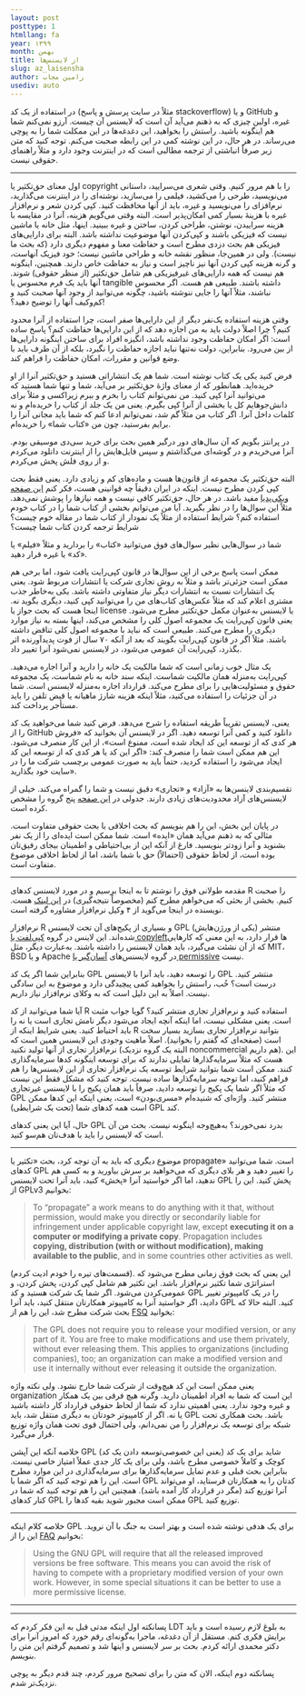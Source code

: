 ```yaml
---
layout: post
posttype: 1
htmllang: fa
year: ۱۳۹۹
month: بهمن
title: از لایسنس‌ها
slug: az_laisensha
author: رامین مجاب
usediv: auto
---
```


در استفاده از یک کد (مثلاً در سایت پرسش و پاسخ stackoverflow) و یا GitHub و غیره، اولین چیزی که به ذهنم می‌آید آن است که لایسنس آن چیست. آرزو نمی‌کنم شما هم اینگونه باشید. راستش را بخواهید، این دغدغه‌ها در این ممکلت شما را به پوچی می‌رساند. در هر حال، در این نوشته کمی در این رابطه صحبت می‌کنم. توجه کنید که متن زیر صرفاً انباشتی از ترجمه مطالبی است که در اینترنت وجود دارد و مثلاً راهنمای حقوقی نیست.

---

اول معنای حق‌تکثیر یا copyright را با هم مرور کنیم. وقتی شعری می‌سرایید، داستانی می‌نویسید، طرحی را می‌کشید، فیلمی را می‌سازید، نوشته‌ای را در اینترنت می‌گذارید، نرم‌افزای را می‌نویسید و غیره، باید از آنها محافظت کنید. کپی کردن شعر و نرم‌افزار غیره با هزینهٔ بسیار کمی امکان‌پذیر است. البته وقتی می‌گویم هزینه، آنرا در مقایسه با هزینه سراییدن، نوشتن، طراحی کردن، ساختن و غیره ببینید. اینها، مثل خانه یا ماشین نیست که فیزیکی باشند و کپی‌کردن آنها موضوعیت نداشته باشد. البته برای دارایی‌های فیزیکی هم بحث دزدی مطرح است و حفاظت معنا و مفهوم دیگری دارد (که بحث ما نیست). ولی در همین‌جا، منظور نقشه خانه و طراحی ماشین نیست؛ خود فیزیک آنهاست، و گرنه هزینه کپی کردن آنها نیز ناچیز است و نیاز به حفاظت خاص دارند. همچنین، اینگونه هم نیست که همه دارایی‌های غیرفیزیکی هم شامل حق‌تکثیر (از منظر حقوقی) شوند. آنها باید یک فرم محسوس یا tangible داشته باشند. طبیعی هم هست. اگر محسوس نباشند، مثلاً آنها را جایی ننوشته باشید، چگونه می‌توانید از وجود آنها صحبت کنید و کم‌وکیف آنها را توضیح دهید؟!

وقتی هزینه استفاده یک‌نفر دیگر از این دارایی‌ها صفر است، چرا استفاده از آنرا محدود کنیم؟ چرا اصلاً دولت باید به من اجازه دهد که از این دارایی‌ها حفاظت کنم؟ پاسخ ساده است: اگر امکان حفاظت وجود نداشته باشد، انگیزه افراد برای ساختن اینگونه دارایی‌ها از بین می‌رود. بنابراین، دولت نه‌تنها نباید اجازه حفاظت را نگیرد، بلکه از آن طرف باید با وضع قوانین و مقررات، امکان حفاظت را فراهم کند. 

فرض کنید یکی یک کتاب نوشته است. شما هم یک انتشاراتی هستید و حق‌تکثیر آنرا از او خریده‌اید. همانطور که از معنای واژهٔ حق‌تکثیر بر می‌آید، شما و تنها شما هستید که می‌توانید آنرا کپی کنید. من نمی‌توانم کتاب را بخرم و ببرم زیراکسی و مثلاً برای دانش‌جوهایم کل یا بخشی از آنرا کپی بگیرم. یعنی من یک جلد از کتاب را خریده‌ام و نه کلمات داخل آنرا. اگر کتاب من مثلاً گم شد، نمی‌توانم ادعا کنم که شما باید مجانی آنرا را برایم بفرستید، چون من «کتاب شما» را خریده‌ام.

در پرانتز بگویم که آن سال‌های دور درگیر همین بحث برای خرید سی‌دی موسیقی بودم. آنرا می‌خریدم و در گوشه‌ای می‌گذاشتم و سپس فایل‌هایش را از اینترنت دانلود می‌کردم و از روی فلش پخش می‌کردم.

البته حق‌تکثیر یک مجموعه از قانون‌ها هست و ماده‌های کم و زیادی دارد. یعنی فقط بحث کپی کردن مطرح نیست. اینکه در ایران دقیقاً چه قوانینی هست، فکر کنم [این صفحه ویکی‌پدیا](https://fa.wikipedia.org/wiki/مالکیت_فکری_در_ایران) مفید باشد. در هر حال، حق‌تکثیر کافی نیست و همه نیازها را پوشش نمی‌دهد. مثلاً این سوال‌ها را در نظر بگیرید. آیا من می‌توانم بخشی از کتاب شما را در کتاب خودم استفاده کنم؟ شرایط استفاده از مثلاً یک نمودار از کتاب شما در مقاله خوم چیست؟ شرایط ترجمه کردن کتاب شما چیست؟ 

 شما در سوال‌هایی نظیر سوال‌های فوق می‌توانید «کتاب» را بردارید و مثلاً «فیلم» یا «کد» یا غیره قرار دهید. 

ممکن است پاسخ برخی از این سوال‌ها در قانون کپی‌رایت یافت شود، اما برخی هم ممکن است  جزئی‌تر باشد و مثلاً به روش تجاری شرکت یا انتشارات مربوط شود. یعنی یک انتشارات نسبت به انتشارات دیگر نیاز متفاوتی داشته باشد. یکی به‌خاطر جذب مشتری اعلام کند که مثلاً عکس‌های کتاب‌های من را می‌توانید کپی کنید، دیگری بگوید نه. اینجا هست که بحث جواز یا license یا لایسنس به‌عنوان مکمل حق‌تکثیر مطرح می‌شود. یعنی قانون کپی‌رایت یک مجموعه اصول کلی را مشخص می‌کند، اینها بسته به نیاز موارد دیگری را مطرح می‌کنند. طبیعی است که نباید با مجموعه اصول کلی تناقض داشته باشند. مثلاً اگر در قانون کپی‌رایت بگویند که بعد از آنکه ۷۰ سال از فوت پدید‌آورنده اثر بگذرد، کپی‌رایت آن عمومی می‌شود، در لایسنس نمی‌شود آنرا تغییر داد. 

یک مثال خوب زمانی است که شما مالکیت یک خانه را دارید و آنرا اجاره می‌دهید. کپی‌رایت به‌منزله همان مالکیت شماست. اینکه سند خانه به نام شماست، یک مجموعه حقوق و مسئولیت‌هایی را برای مطرح می‌کند. قرارداد اجاره به‌منزله لایسنس است. شما در آن جزئیات را استفاده می‌کنید، مثلاً اینکه هزینه شارژ ماهیانه یا قبض تلفن را باید مستأجر پرداخت کند.

یعنی، لایسنس تقریباً طریقه استفاده را شرح می‌دهد. فرض کنید شما می‌خواهید یک کد را از GitHub دانلود کنید و کمی آنرا توسعه دهید. اگر در لایسنس آن بخوانید که «فروش هر کدی که از توسعه این کد ایجاد شده است، ممنوع است»، از این کار منصرف می‌شود. این هم ممکن است شما را منصرف کند: «اگر این کد یا هر کدی که از توسعه این کد ایجاد می‌شود را استفاده کردید، حتماً باید به صورت عمومی برچسب شرکت ما را در سایت خود بگذارید».

تقسیم‌بندی لاینسن‌ها به «آزاد» و «تجاری» دقیق نیست و شما را گمراه می‌کند. خیلی از لایسنس‌های آزاد محدودیت‌های زیادی دارند. جدولی در [این صفحه](https://en.wikipedia.org/wiki/Permissive_software_license) پنج گروه را مشخص کرده است.

در پایان این بخش، این را هم بنویسم که بحث اخلاقی با بحث حقوقی متفاوت است. مثالی که به ذهنم می‌آید همان «ایده» است. شما ممکن است ایده‌ای را از یک نفر بشنوید و آنرا زودتر بنویسید. فارغ از آنکه این از بی‌احتیاطی و اطمینان بیجای رفیق‌تان بوده است، از لحاظ حقوقی (احتمالاً) حق با شما باشد، اما از لحاظ اخلاقی موضوع متفاوت است. 

---

مقدمه طولانی فوق را نوشتم تا به اینجا برسیم و در مورد لایسنس کدهای R را صحبت کنیم. بخشی از بحثی که می‌خواهم مطرح کنم (مخصوصاً نتیجه‌گیری) در [این لینک](https://www.r-bloggers.com/2019/01/how-gpl-makes-me-leave-r-for-python/) هست. نویسنده در اینجا می‌گوید از ۴ وکیل نرم‌افزار مشاوره گرفته است.

نرم‌افزار R و بسیاری از پکیج‌های آن تحت لایسنس GPL (یکی از ورژن‌هایش) منتشر شده‌اند. این لاینس در گروه [کپی‌لفت یا copyleft](https://en.wikipedia.org/wiki/Copyleft)ها قرار دارد، به این معنی که کارهایی که از آن نشئت می‌گیرد، باید همان لایسنس را داشته باشند. به‌عبارت دیگر، مثلِ MIT، ‌BSD و یا Apache در گروه لایسنس‌های [آسان‌گیر یا permissive](https://en.wikipedia.org/wiki/Permissive_software_license) نیست. 

بنابراین شما اگر یک کد GPL را توسعه دهید، باید آنرا با لایسنس GPL منتشر کنید. درست است؟ خُب، راستش را بخواهید کمی پیچیدگی دارد و موضوع به این سادگی نیست. اصلاً به این دلیل است که به وکلای نرم‌افزار نیاز داریم.

آیا شما می‌توانید از کد R استفاده کنید و نرم‌افزار تجاری منتشر کنید؟ گویا جواب مثبت است. یعنی مشکلی نیست، اما اینکه آنچه ایجاد می‌شود دیگر نامش تجاری است یا نه را باید احتیاط کنید. یعنی شرایط اینکه از R بتوانید نرم‌افزار تجاری بسازید بسیار سخت است (صفحه‌ای که گفتم را بخوانید). اصلاً ماهیت وجودی این لایسنس همین است که نرم‌افزار تجاری از آنها تولید نکنید (البته یک گروه نزدیک noncommercial هم داریم). این هست که مثلاً سرمایه‌گذارها تمایلی ندارند که برای توسعه اینگونه کدها سرمایه‌گذاری کنند. ممکن است شما بتوانید شرایط توسعه یک نرم‌افزار تجاری از این لایسنس‌ها را هم فراهم کنید، اما توجیه سرمایه‌گذارها ساده نیست. توجه کنید که مشکل فقط این نیست که مثلاً اگر شما یک پکیج را توسعه دادید، صرفاً باید همان پکیج را با لایسنس غیرتجاری GPL منتشر کنید. واژه‌ای که شنیده‌ام «مسری‌بودن» است، یعنی اینکه این کدها ممکن است همه کدهای شما (تحت یک شرایطی) GPL کند.

حال، آیا این یعنی کدهای GPL بدرد نمی‌خورند؟ به‌هیچ‌وجه اینگونه نیست. بحث من آن است که لایسنس را باید با هدف‌تان هم‌سو کنید.

--- 

موضوع دیگری که باید به آن توجه کرد، بحث «تکثیر یا propagate» است. شما می‌توانید کدهای GPL را تغییر دهید و هر بلای دیگری که می‌خواهید بر سرش بیاورید و به کسی هم ندهید، اما اگر خواستید آنرا «پخش» کنید، باید آنرا تحت لایسنس GPL پخش کنید. این را از []() GPLv3 بخوانیم:

> To “propagate” a work means to do anything with it that, without permission, would make you directly or secondarily liable for infringement under applicable copyright law, except **executing it on a computer or modifying a private copy**. Propagation includes **copying, distribution (with or without modification), making available to the public**, and in some countries other activities as well.

(قسمت‌های تیره را خودم ادیت کردم). این یعنی که بحث فوق زمانی مطرح می‌شود که استراتژی شما تکثیر نرم‌افزار باشد. این تکثیر هم شامل کپی کردن، پخش کردن، و عمومی‌کردن می‌شود. اگر شما یک شرکت هستید و کد GPL را در یک کامپیوتر تغییر دادید، اگر خواستید آنرا به کامپیوتر همکارتان منتقل کنید، باید آنرا GPL کنید. البته حالا که بحث شرکت مطرح شد، این را هم از [FSQ](https://www.gnu.org/licenses/gpl-faq.html#GPLRequireSourcePostedPublic) بخوانید:

> The GPL does not require you to release your modified version, or any part of it. You are free to make modifications and use them privately, without ever releasing them. This applies to organizations (including companies), too; an organization can make a modified version and use it internally without ever releasing it outside the organization.

 یعنی ممکن است این کد هیچ‌وقت از شرکت شما خارج نشود. ولی نکته واژه organization این است که شما به افراد اطمینان دارید. وگرنه هیچ فرقی بین یک همکار و غیره وجود ندارد. یعنی اهمیتی ندارد که شما از لحاظ حقوقی قرارداد کار داشته باشید یا نه. اگر از کامپیوتر خودتان به دیگری منتقل شد، باید GPL باشد. بحث همکاری تحت شبکه برای توسعه یک نرم‌افزار را من نمی‌دانم، ولی احتمال قوی تحت همان واژه توزیع قرار می‌گیرد.
 
 خلاصه آنکه این آپشن GPL (یعنی این خصوصی‌توسعه دادن یک کد) شاید برای یک کد کوچک و کاملاً خصوصی مطرح باشد، ولی برای یک کار جدی عملاً امتیاز خاصی نیست. بنابراین بحث قبلی و عدم تمایل سرمایه‌گذارها برای سرمایه‌گذاری در این موارد مطرح است. این را هم توجه کنید که اگر شما با GPL کدتان را به همکارتان فرستاید، او می‌تواند آنرا توزیع کند (مگر در قرارداد کار آمده باشد). همچنین این را هم توجه کنید که شما در کنار کدهای GPL ممکن است مجبور شوید بقیه کدها را GPL توزیع کنید.

---

خلاصه کلام اینکه GPL برای یک هدفی نوشته شده است و بهتر است به جنگ با آن نروید. این را از [FAQ](https://www.gnu.org/licenses/gpl-faq.html#WhyUseGPL) بخوانیم:

> Using the GNU GPL will require that all the released improved versions be free software. This means you can avoid the risk of having to compete with a proprietary modified version of your own work. However, in some special situations it can be better to use a more permissive license.

---
---

پسانکته اول اینکه مدتی قبل به این فکر کردم که LDT به بلوغ لازم رسیده است و باید برایش فکری کنم. مستقل از آن دغدغه، ماجرا به‌گونه‌ای رقم خورد که امروز آنرا برای دکتر محمدی ارائه کردم. بحث بر سر لایسنس و اینها شد و تصمیم گرفتم این متن را بنویسم.

پسانکته دوم اینکه، الان که متن را برای تصحیح مرور کردم، چند قدم دیگر به پوچی نزدیک‌تر شدم.


